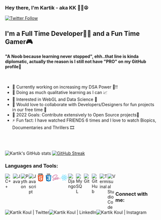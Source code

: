 
### Hey there, I'm Kartik - aka KK 🚀✨☮

[![Twitter Follow](https://img.shields.io/twitter/follow/kkwhocodes?color=1DA1F2&logo=twitter&style=for-the-badge)](https://twitter.com/kkwhocodes)

## I'm a Full Time Developer👨‍💻 and a Fun Time Gamer🎮
#### "A Noob because learning never stopped", ehh..that line is kinda diplomatic, actually the reason is I still not have "PRO" on my GitHub profile🙂
<br/>

- 🔭 Currently working on increasing my DSA Power 💪!!
- 🌱 Doing as much qualitative learning as I can 📈
- 🚀 Interested in WebGL and Data Science 🤖
- 👯 Would love to collaborate with Developers/Designers for fun projects in our free time 🕺
- 🥅 2022 Goals: Contribute extensively to Open Source projects💌
- ⚡ Fun fact: I have watched FRIENDS 6 times and I love to watch Biopics, Documentaries and Thrillers 🎞

<br />

<!-- ### Music🎶 + Coffee☕ = CODE 💻
[![spotify-github-profile](https://spotify-github-profile.vercel.app/api/view?uid=31lflqazxlzf3xpiikhsuoggd2ny&cover_image=true&theme=novatorem)](https://spotify-github-profile.vercel.app/api/view?uid=31lflqazxlzf3xpiikhsuoggd2ny&redirect=true) -->

<br />

![Kartik's GitHub stats](https://github-readme-stats-kartikkoul.vercel.app/api?username=kartikkoul&show_icons=true&theme=graywhite&count_private=true&include_all_commits=true)
[![GitHub Streak](https://github-readme-streak-stats.herokuapp.com/?user=kartikkoul)](https://git.io/streak-stats)



### Languages and Tools:

<img align=left alt="C++" width="26px" src="https://img.icons8.com/color/48/000000/c-plus-plus-logo.png"/>
<img align=left alt="Java" width="26px src="https://img.icons8.com/color/48/000000/java-coffee-cup-logo--v1.png"/>
<img align=left alt="Python" width="26px" src="https://img.icons8.com/color/48/000000/python.png"/>
<img align="left" alt="Javascript" width="26px" src="https://img.icons8.com/color/48/000000/javascript.png"/>
<img align="left" alt="HTML5" width="26px" src="https://raw.githubusercontent.com/github/explore/80688e429a7d4ef2fca1e82350fe8e3517d3494d/topics/html/html.png" />
<img align="left" alt="CSS3" width="26px" src="https://raw.githubusercontent.com/github/explore/80688e429a7d4ef2fca1e82350fe8e3517d3494d/topics/css/css.png" />
<img align="left" alt="SASS" width="26px" src="https://raw.githubusercontent.com/github/explore/80688e429a7d4ef2fca1e82350fe8e3517d3494d/topics/sass/sass.png" />
<img align="left" alt="React" width="26px" src="https://raw.githubusercontent.com/github/explore/80688e429a7d4ef2fca1e82350fe8e3517d3494d/topics/react/react.png" />
<img align="left" alt="Django" width="26px" src="https://img.icons8.com/color/48/000000/django.png"/>
<img align=left alt="MySQL" width="26px" src="https://img.icons8.com/fluent/48/000000/mysql-logo.png"/>
<img align=left alt="Git" width="26px" src="https://img.icons8.com/color/48/000000/git.png"/>
<img align=left alt="GitHub" width="26px" src="https://img.icons8.com/material-sharp/24/000000/github.png"/>
<img align=left alt="Terminal" width="26px" src="https://img.icons8.com/color/48/000000/command-line.png"/>
<img align=left alt="Visual Studio Code" width="26px" src="https://img.icons8.com/color/48/000000/visual-studio-code-2019.png"/>

<br />
<br />

### Connect with me:

[<img align="left" alt="Kartik Koul | Twitter" src="https://img.shields.io/badge/Twitter-%231DA1F2.svg?style=for-the-badge&logo=Twitter&logoColor=white"/>][twitter]
[<img align="left" alt="Kartik Koul | LinkedIn" src="https://img.shields.io/badge/LinkedIn-%230077B5.svg?style=for-the-badge&logo=linkedin&logoColor=white"/>][linkedin]
[<img align="left" alt="Kartik Koul | Instagram" src="https://img.shields.io/badge/Instagram_-%23E4405F.svg?style=for-the-badge&logo=Instagram&logoColor=white"/>][instagram]

 


<!-- Links -->
[twitter]: https://twitter.com/kkwhocodes
[instagram]: https://instagram.com/kkwhocodes_
[linkedin]: https://linkedin.com/in/kartikkoul



